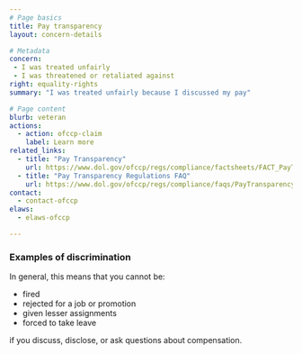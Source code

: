 ```yaml
---
# Page basics
title: Pay transparency
layout: concern-details

# Metadata
concern:
 - I was treated unfairly
 - I was threatened or retaliated against
right: equality-rights
summary: "I was treated unfairly because I discussed my pay"

# Page content
blurb: veteran
actions:
  - action: ofccp-claim
    label: Learn more
related_links:
  - title: "Pay Transparency"
    url: https://www.dol.gov/ofccp/regs/compliance/factsheets/FACT_PayTransparency-Sept16_ENGESQA508c.pdf
  - title: "Pay Transparency Regulations FAQ"
    url: https://www.dol.gov/ofccp/regs/compliance/faqs/PayTransparencyFAQs.html
contact:
  - contact-ofccp
elaws:
  - elaws-ofccp

---
```


### Examples of discrimination

In general, this means that you cannot be:

- fired
- rejected for a job or promotion
- given lesser assignments
- forced to take leave

if you discuss, disclose, or ask questions about compensation.
